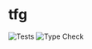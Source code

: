 # tfg

![Tests](https://github.com/cataand/tfg/actions/workflows/run-tests.yml/badge.svg)
![Type Check](https://github.com/cataand/tfg/actions/workflows/run-typecheck.yml/badge.svg)